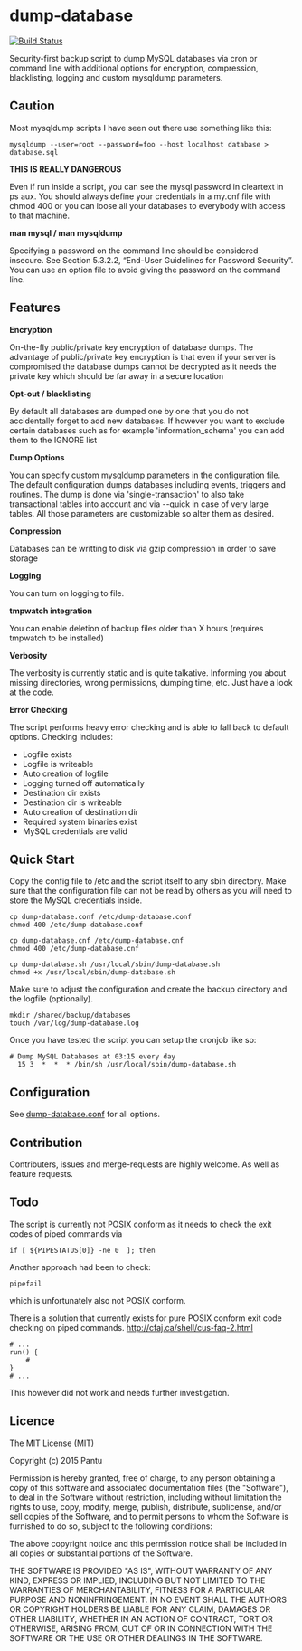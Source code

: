 # dump-database
[![Build Status](https://travis-ci.org/cytopia/dump-database.svg?branch=master)](https://travis-ci.org/cytopia/dump-database)

Security-first backup script to dump MySQL databases via cron or command line with additional options for encryption, compression, blacklisting, logging and custom mysqldump parameters.

## Caution
Most mysqldump scripts I have seen out there use something like this:
```shell
mysqldump --user=root --password=foo --host localhost database > database.sql
```
**THIS IS REALLY DANGEROUS**

Even if run inside a script, you can see the mysql password in cleartext in ps aux.
You should always define your credentials in a my.cnf file with chmod 400 or you can loose all your databases to everybody with access to that machine.

**man mysql / man mysqldump**

Specifying a password on the command line should be considered insecure. See Section 5.3.2.2, “End-User Guidelines for Password Security”. You can use an option file to avoid giving the password on the command line.


## Features

**Encryption**

On-the-fly public/private key encryption of database dumps. The advantage of public/private key encryption is
that even if your server is compromised the database dumps cannot be decrypted as it needs the private key which
should be far away in a secure location

**Opt-out / blacklisting**

By default all databases are dumped one by one that you do not accidentally forget to add new databases.
If however you want to exclude certain databases such as for example 'information_schema' you can add them to the IGNORE list

**Dump Options**

You can specify custom mysqldump parameters in the configuration file. The default configuration dumps databases including events, triggers and routines.
The dump is done via 'single-transaction' to also take transactional tables into account and via --quick in case of very large tables.
All those parameters are customizable so alter them as desired.

**Compression**

Databases can be writting to disk via gzip compression in order to save storage

**Logging**

You can turn on logging to file.

**tmpwatch integration**

You can enable deletion of backup files older than X hours (requires tmpwatch to be installed)

**Verbosity**

The verbosity is currently static and is quite talkative. Informing you about missing directories, wrong permissions, dumping time, etc. Just have a look at the code.

**Error Checking**

The script performs heavy error checking and is able to fall back to default options. Checking includes:
* Logfile exists
* Logfile is writeable
* Auto creation of logfile
* Logging turned off automatically
* Destination dir exists
* Destination dir is writeable
* Auto creation of destination dir
* Required system binaries exist
* MySQL credentials are valid



## Quick Start

Copy the config file to /etc and the script itself to any sbin directory.
Make sure that the configuration file can not be read by others as you will need to store the MySQL credentials inside.
```shell
cp dump-database.conf /etc/dump-database.conf
chmod 400 /etc/dump-database.conf

cp dump-database.cnf /etc/dump-database.cnf
chmod 400 /etc/dump-database.cnf

cp dump-database.sh /usr/local/sbin/dump-database.sh
chmod +x /usr/local/sbin/dump-database.sh
```

Make sure to adjust the configuration and create the backup directory and the logfile (optionally).
```
mkdir /shared/backup/databases
touch /var/log/dump-database.log
```

Once you have tested the script you can setup the cronjob like so:
```
# Dump MySQL Databases at 03:15 every day
  15 3  *  *  * /bin/sh /usr/local/sbin/dump-database.sh
```


## Configuration
See [dump-database.conf](dump-database.conf) for all options.



## Contribution
Contributers, issues and merge-requests are highly welcome.
As well as feature requests.


## Todo
The script is currently not POSIX conform as it needs to check the exit codes of piped commands via
```shell
if [ ${PIPESTATUS[0]} -ne 0  ]; then
```
Another approach had been to check:
```shell
pipefail
```
which is unfortunately also not POSIX conform.

There is a solution that currently exists for pure POSIX conform exit code checking on piped commands.
http://cfaj.ca/shell/cus-faq-2.html
```shell
# ...
run() {
	#
}
# ...
```
This however did not work and needs further investigation.



## Licence
The MIT License (MIT)

Copyright (c) 2015 Pantu

Permission is hereby granted, free of charge, to any person obtaining a copy
of this software and associated documentation files (the "Software"), to deal
in the Software without restriction, including without limitation the rights
to use, copy, modify, merge, publish, distribute, sublicense, and/or sell
copies of the Software, and to permit persons to whom the Software is
furnished to do so, subject to the following conditions:

The above copyright notice and this permission notice shall be included in all
copies or substantial portions of the Software.

THE SOFTWARE IS PROVIDED "AS IS", WITHOUT WARRANTY OF ANY KIND, EXPRESS OR
IMPLIED, INCLUDING BUT NOT LIMITED TO THE WARRANTIES OF MERCHANTABILITY,
FITNESS FOR A PARTICULAR PURPOSE AND NONINFRINGEMENT. IN NO EVENT SHALL THE
AUTHORS OR COPYRIGHT HOLDERS BE LIABLE FOR ANY CLAIM, DAMAGES OR OTHER
LIABILITY, WHETHER IN AN ACTION OF CONTRACT, TORT OR OTHERWISE, ARISING FROM,
OUT OF OR IN CONNECTION WITH THE SOFTWARE OR THE USE OR OTHER DEALINGS IN THE
SOFTWARE.
